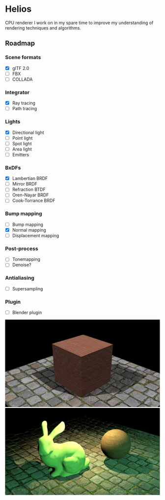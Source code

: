 Helios
=========
CPU renderer I work on in my spare time to improve my understanding of rendering techniques and algorithms.

Roadmap
------------
### Scene formats
- [x] glTF 2.0
- [ ] FBX
- [ ] COLLADA
### Integrator
- [x] Ray tracing
- [ ] Path tracing
### Lights
- [x] Directional light
- [ ] Point light
- [ ] Spot light
- [ ] Area light
- [ ] Emitters
### BxDFs
- [x] Lambertian BRDF
- [ ] Mirror BRDF
- [ ] Refraction BTDF
- [ ] Oren-Nayar BRDF
- [ ] Cook-Torrance BRDF
### Bump mapping
- [ ] Bump mapping
- [x] Normal mapping
- [ ] Displacement mapping
### Post-process
- [ ] Tonemapping
- [ ] Denoise?
### Antialiasing
- [ ] Supersampling
### Plugin
- [ ] Blender plugin



![](https://github.com/SergeiBorzov/Helios/blob/master/test_scenes/box/result.png)
![](https://github.com/SergeiBorzov/Helios/blob/master/test_scenes/bunny/result.png)

